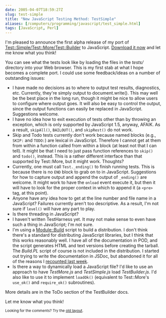 ```yaml
--- 
date: 2005-04-07T18:59:27Z
slug: test-simple
title: "New JavaScript Testing Method: TestSimple"
aliases: [/computers/programming/javascript/test_simple.html]
tags: [JavaScript, Perl]
---
```


<p>I'm pleased to announce the first alpha release of my port of <a
href="search.cpan.org/dist/Test-Simple/" title="Read the Test::Simple/Test::Builder/Test::More documentation on CPAN">Test::Simple/Test::More/Test::Builder</a> to JavaScript. <a
href="http://www.justatheory.com/downloads/TestBuilder-0.01.tar.gz"
title="Download TestSimple 0.01 Now">Download it now</a> and let me know what
you think!</p>

<p>You can see what the tests look like by loading the files in
the <em>tests/</em> directory into your Web browser. This is my first stab at
what I hope becomes a complete port. I could use some feedback/ideas on a
number of outstanding issues:</p>

<ul>
  <li>I have made no decisions as to where to output test results,
  diagnostics, etc. Currently, they're simply output to document.write(). This
  may well be the best place in the long run, though it might be nice to allow
  users to configure where output goes. It will also be easy to control the
  output, since the output functions can easily be replaced in JavaScript.
  Suggestions welcome.</li>

  <li>I have no idea how to exit execution of tests other than by throwing an
  exception, which is only supported by JavaScript 1.5, anyway, AFAIK. As a
  result, <code>skipAll()</code>, <code>BAILOUT()</code>,
  and <code>skipRest()</code> do not work.</li>

  <li>Skip and Todo tests currently don't work because named blocks (e.g.,
  <code>SKIP:</code> and <code>TODO:</code>) are lexical in JavaScript.
  Therefore I cannot get at them from within a function called from within a
  block (at least not that I can tell). It might be that I need to just pass
  function references to <code>skip()</code> and <code>todo()</code>, instead.
  This is a rather different interface than that supported by Test::More, but
  it might work. Thoughts?</li>

  <li>Currently, one must call <code>Test._ending()</code> to finish running
  tests. This is because there is no <code>END</code> block to grab on to in
  JavaScript. Suggestions for how to capture output and append the output of
  <code>_ending()</code> are welcome. It might work to have
  the <code>onload</code> event execute it, but then it will have to look for
  the proper context in which to append it (a <code>&lt;pre&gt;</code> tag, at
  this point).</li>

  <li>Anyone have any idea how to get at the line number and file name in a
  JavaScript? Failures currently aren't too descriptive. As a result, I'm not
  sure if <code>level()</code> will have any part to play.</li>

  <li>Is there threading in JavaScript?</li>

  <li>I haven't written TestHarness yet. It may not make sense to even have
  such a thing in JavaScript; I'm not sure.</li>

  <li>I'm using a <a href="http://search.cpan.org/dist/Module-Build/"
  title="Read the Module::Build documentation on CPAN">Module::Build</a>
  script to build a distribution. I don't think there's a standard for
  distributing JavaScript libraries, but I think that this works reasonably
  well. I have all of the documentation in POD, and the script generates HTML
  and text versions before creating the tarball. The <em>Build.PL</em> script
  of course is not included in the distribution. I started out trying to write
  the documentation in JSDoc, but abandoned it for all of the reasons I <a
  href="http://www.justatheory.com/computers/programming/javascript/no_jsdoc_please.html"
  title="JSDoc Doesn't Quite do the Trick for Me">recounted last
  week</a>.</li>

  <li>Is there a way to dynamically load a JavaScript file? I'd like to use an
  approach to have <em>TestMore.js</em> and <em>TestSimple.js</em>
  load <em>TestBuilder.js</em>. I'd also like to use it to
  implement <code>loadOk()</code> (equivalent to
  Test::More's <code>use_ok()</code> and
  <code>require_ok()</code> subroutines).</li>
</ul>

<p>More details are in the ToDo section of the TestBuilder docs.</p>

<p>Let me know what you think!</p>

<p class="past"><small>Looking for the comments? Try the <a rel="nofollow" href="//past.justatheory.com/computers/programming/javascript/test_simple.html">old layout</a>.</small></p>


